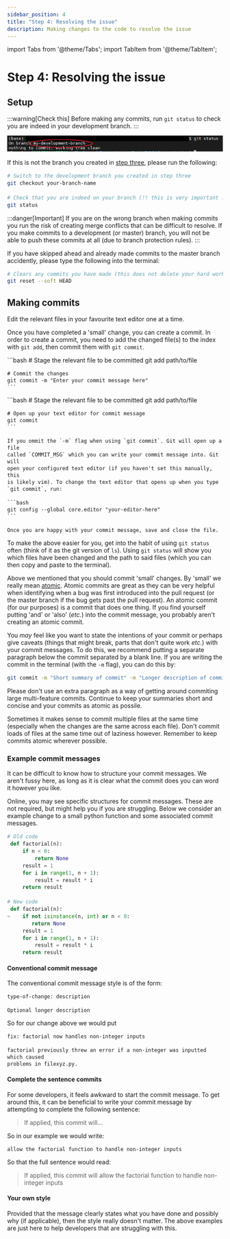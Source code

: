 ```yaml
---
sidebar_position: 4
title: "Step 4: Resolving the issue"
description: Making changes to the code to resolve the issue
---
```

import Tabs from '@theme/Tabs';
import TabItem from '@theme/TabItem';

# Step 4: Resolving the issue

## Setup

:::warning[Check this]
Before making any commits, run `git status` to check you are indeed in your 
development branch.
:::

![Screenshot of the output of git status](/development-pipeline/branch-check.png)

If this is not the branch you created in [step three](./Creating-new-branch.md), 
please run the following:

```bash
# Switch to the development branch you created in step three
git checkout your-branch-name

# Check that you are indeed on your branch (!! this is very important !!)
git status
```

:::danger[Important] 
If you are on the wrong branch when making commits you run the risk of 
creating merge conflicts that can be difficult to resolve. If you make commits 
to a development (or master) branch, you will not be able to push these 
commits at all (due to branch protection rules).
:::

If you have skipped ahead and already made commits to the master branch 
accidently, please type the following into the terminal:

```bash
# Clears any commits you have made (this does not delete your hard work)
git reset --soft HEAD
```

## Making commits

Edit the relevant files in your favourite text editor one at a time.

Once you have completed a 'small' change, you can create a commit. In order to 
create a commit, you need to add the changed file(s) to the index with 
`git add`, then commit them with `git commit`.

<Tabs>
  <TabItem value="inline" label="Writing a commit in the terminal" default>
    ```bash
    # Stage the relevant file to be committed
    git add path/to/file

    # Commit the changes
    git commit -m "Enter your commit message here"
    ```
  </TabItem>
  <TabItem value="text editor" label="Writing a commit in a text editor">
    ```bash
    # Stage the relevant file to be committed
    git add path/to/file

    # Open up your text editor for commit message
    git commit
    ```

    If you ommit the `-m` flag when using `git commit`. Git will open up a file
    called `COMMIT_MSG` which you can write your commit message into. Git will 
    open your configured text editor (if you haven't set this manually, this 
    is likely vim). To change the text editor that opens up when you type
    `git commit`, run:

    ```bash
    git config --global core.editor "your-editor-here"
    ```

    Once you are happy with your commit message, save and close the file.
  </TabItem>
</Tabs>

To make the above easier for you, get into the habit of using `git status` 
often (think of it as the git version of `ls`). Using `git status` will show 
you which files have been changed and the path to said files (which you can 
then copy and paste to the terminal).

Above we mentioned that you should commit 'small' changes. By 'small' we really 
mean [atomic](https://en.wikipedia.org/wiki/Atomic_commit). Atomic
commits are great as they can be very helpful when identifying when a bug was
first introduced into the pull request (or the master branch if the bug gets
past the pull request). An atomic commit (for our purposes) is a commit that
does one thing. If you find yourself putting 'and' or 'also' (*etc.*) into the 
commit message, you probably aren't creating an atomic commit.

You *may* feel like you want to state the intentions of your commit or perhaps
give caveats (things that might break, parts that don't quite work *etc.*) with
your commit messages. To do this, we recommend putting a separate paragraph
below the commit separated by a blank line. If you are writing the commit
in the terminal (with the `-m` flag), you can do this by:

```bash
git commit -m "Short summary of commit" -m "Longer description of commit"
```

Please don't use an extra paragraph as a way of getting around commiting large
multi-feature commits. Continue to keep your summaries short and concise and
your commits as atomic as possile.

Sometimes it makes sense to commit multiple files at the same time 
(especially when the changes are the same across each file). Don't commit loads
of files at the same time out of laziness however. Remember to keep commits
atomic wherever possible.

### Example commit messages

It can be difficult to know how to structure your commit messages. We aren't
fussy here, as long as it is clear what the commit does you can word it however
you like.

Online, you may see specific structures for commit messages. These are not
required, but might help you if you are struggling. Below we consider an
example change to a small python function and some associated commit messages.

```python
# Old code 
 def factorial(n):
     if n < 0:
         return None
     result = 1
     for i in range(1, n + 1):
         result = result * i
     return result

# New code 
 def factorial(n):
~    if not isinstance(n, int) or n < 0:
        return None
     result = 1
     for i in range(1, n + 1):
         result = result * i
     return result
```

#### Conventional commit message

The conventional commit message style is of the form:

```text title="COMMIT_MSG"
type-of-change: description

Optional longer description
```

So for our change above we would put

```text title="COMMIT_MSG"
fix: factorial now handles non-integer inputs

factorial previously threw an error if a non-integer was inputted which caused
problems in filexyz.py.
```

#### Complete the sentence commits

For some developers, it feels awkward to start the commit message. To get
around this, it can be beneficial to write your commit message by attempting
to complete the following sentence:

> If applied, this commit will...

So in our example we would write:

```text title="COMMIT_MSG"
allow the factorial function to handle non-integer inputs
```

So that the full sentence would read:
> If applied, this commit will allow the factorial function to handle 
non-integer inputs

#### Your own style

Provided that the message clearly states what you have done and possibly why
(if applicable), then the style really doesn't matter. The above examples are
just here to help developers that are struggling with this.
